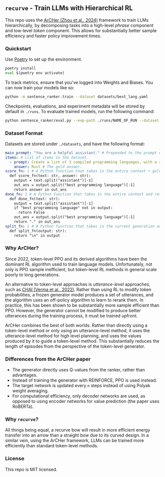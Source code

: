 ## `recurve` - Train LLMs with Hierarchical RL

This repo uses the [ArCHer (Zhou et al., 2024)](https://yifeizhou02.github.io/archer.io/) framework to train LLMs hierarchically, by decomposing tasks into a high-level *phrase* component and low-level *token* component. This allows for substantially better sample efficiency and faster policy improvement times.

### Quickstart

Use [Poetry](https://python-poetry.org/) to set up the environment.

```bash
poetry install
eval $(poetry env activate)
```

To track metrics, ensure that you've logged into Weights and Biases. You can now train your models like so:

```bash
python -m sentence_ranker.train --dataset datasets/best_lang.yaml
```

Checkpoints, evaluations, and experiment metadata will be stored by default in `./runs`. To evaluate trained models, run the following command:

```bash
python sentence_ranker/eval.py --exp-path ./runs/NAME_OF_RUN --dataset datasets/best_lang.yaml --chkpt-label latest
```

### Dataset Format

Datasets are stored under `./datasets`, and have the following format:

```yaml
main_prompt: "You are a helpful assistant." # Prepended to the prompt of each item in the dataset.
items: # List of items in the dataset.
  - prompt: Create a list of 3 compiled programming languages, with a short description of each on one line. Then, tell me the best programming language in the form "The best programming language is ____.". # The context given to the model at the beginning.
    answer: Rust # The gold answer.
score_fn: | # A Python function that takes in the entire context + gold answer, and returns a score. This is run after the episode finishes.
  def score_fn(text: str, answer: str):
    output = text.split("assistant")[-1]
    out_ans = output.split("best programming language")[-1]
    return answer in out_ans
done_fn: | # A Python function that takes in the entire context and returns whether the episode should terminate. This is run after each token is generated.
  def done_fn(text: str):
    output = text.split("assistant")[-1]
    if "best programming language" not in output:
      return False
    out_ans = output.split("best programming language")[-1]
    return "." in out_ans
split_fn: | # A Python function that takes in the current generation and returns whether the generation should stop. This is run after each token is generated.
  def split_fn(output: str):
    return "\n" in output
```

### Why ArCHer?

Since 2022, token-level PPO and its derived algorithms have been the dominant RL algorithm used to train language models. Unfortunately, not only is PPO sample inefficient, but token-level RL methods in general scale poorly to long generations.

An alternative to token-level approaches is *utterance-level* approaches, such as [CHAI (Verma et al., 2022)](https://siddharthverma314.github.io/research/chai-acl-2022/). Rather than using RL to modify token probabilities, a frozen generator model produces a set of utterances, and the algorithm uses an off-policy algorithm to learn to rerank them. In practice, this has been shown to be substantially more sample efficient than PPO. However, the generator cannot be modified to produce better utterances during the training process, it must be trained upfront.

ArCHer combines the best of both worlds. Rather than directly using a token-level method or only using an utterance-level method, it uses the utterance-level method for high level planning, and uses the values produced by it to guide a token-level method. This substantially reduces the length of episodes from the perspective of the token-level generator.

### Differences from the ArCHer paper

- The generator directly uses Q-values from the ranker, rather than advantages.
- Instead of training the generator with REINFORCE, PPO is used instead.
- The target network is updated every `n` steps instead of using Polyak weight averaging.
- For computational efficiency, only decoder networks are used, as opposed to using encoder networks for value prediction (the paper uses RoBERTa).

### Why `recurve`?

All things being equal, a recurve bow will result in more efficient energy transfer into an arrow than a straight bow due to its curved design. In a similar vein, using the ArCHer framework, LLMs can be trained more efficiently than standard token-level methods.

### License

This repo is MIT licensed.